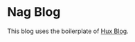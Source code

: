 # Nag Blog

This blog uses the boilerplate of [Hux Blog](https://github.com/Huxpro/huxpro.github.io).